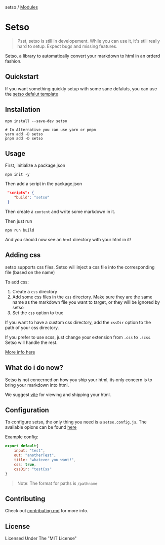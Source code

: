 setso / [Modules](modules.md)

# Setso

> Psst, setso is still in developement. While you can use it, it's still really hard to setup. Expect bugs and missing features.

Setso, a library to automatically convert your markdown to html in an orderd fashion.

## Quickstart

If you want something quickly setup with some sane defaluts, you can use the [setso defalut template](https://github.com/setsojs/setso-starter)

## Installation

```shell
npm install --save-dev setso

# In Alternative you can use yarn or pnpm
yarn add -D setso
pnpm add -D setso
```

## Usage

First, initialize a package.json

```shell
npm init -y
```

Then add a script in the package.json

```json
 "scripts": {
    "build": "setso"
 }
```

Then create a `content` and write some markdown in it.

Then just run

```shell
npm run build
```

And you should now see an `html` directory with your html in it!

## Adding css

setso supports css files. Setso will inject a css file into the corresponding file (based on the name)

To add css:

1. Create a `css` directory
2. Add some css files in the `css` directory. Make sure they are the same name as the markdown file you want to target, or they will be ignored by setso
3. Set the `css` option to true

If you want to have a custom css directory, add the `cssDir` option to the path of your css directory.

If you prefer to use scss, just change your extension from `.css` to `.scss`. Setso will handle the rest.

[More info here](docs/api/setso.config.js.md)

## What do i do now?

Setso is not concerned on how you ship your html, its only concern is to bring your markdown into html.

We suggest [vite](https://vitejs.dev) for viewing and shipping your html.

## Configuration

To configure setso, the only thing you need is a `setso.config.js`. The available opions can be found [here](docs/api/setso.config.js.md)

Example config:

```js
export default{
    input: "test",
    out: "anotherTest",
    title: "whatever you want!",
    css: true,
    cssDir: "testCss"
}
```

> Note: The format for paths is `/pathname`

## Contributing

Check out [contributing.md](docs/contributing.md) for more info.

## License

Licensed Under The "MIT License"
